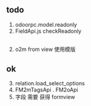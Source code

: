 ## todo

1. odoorpc.model.readonly
2. FieldApi.js checkReadonly

##

2. o2m from view 使用模版

## ok

3. relation.load_select_options
4. FM2mTagsApi . FM2oApi
5. 字段 需要 获得 formview
